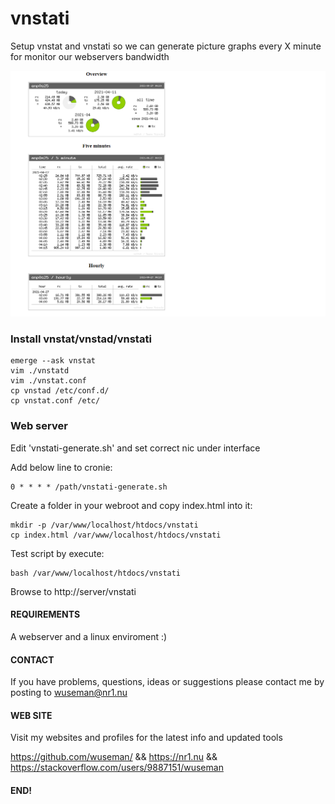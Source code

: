 # vnstati

Setup vnstat and vnstati so we can generate picture graphs every X minute for monitor our webservers bandwidth

![Screenshot](.preview/main.png)

### Install vnstat/vnstad/vnstati

    emerge --ask vnstat
    vim ./vnstatd
    vim ./vnstat.conf
    cp vnstad /etc/conf.d/
    cp vnstat.conf /etc/

### Web server

Edit 'vnstati-generate.sh' and set correct nic under interface

Add below line to cronie:

    0 * * * * /path/vnstati-generate.sh

Create a folder in your webroot and copy index.html into it:

    mkdir -p /var/www/localhost/htdocs/vnstati
    cp index.html /var/www/localhost/htdocs/vnstati

Test script by execute:

    bash /var/www/localhost/htdocs/vnstati

Browse to http://server/vnstati

#### REQUIREMENTS

A webserver and a linux enviroment :) 

#### CONTACT 

If you have problems, questions, ideas or suggestions please contact me by posting to wuseman@nr1.nu

#### WEB SITE

Visit my websites and profiles for the latest info and updated tools

https://github.com/wuseman/ && https://nr1.nu && https://stackoverflow.com/users/9887151/wuseman

#### END!

